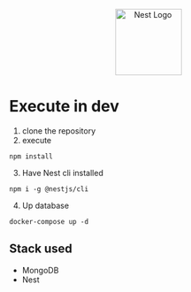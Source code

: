 <p align="center">
  <a href="http://nestjs.com/" target="blank"><img src="https://nestjs.com/img/logo-small.svg" width="120" alt="Nest Logo" /></a>
</p>


# Execute in dev

1. clone the repository
2. execute
```
npm install
```
3. Have Nest cli installed

```
npm i -g @nestjs/cli
```

4. Up database
```
docker-compose up -d
```

## Stack used

* MongoDB
* Nest